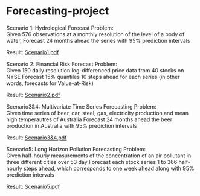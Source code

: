 # Forecasting-project

Scenario 1: Hydrological Forecast
Problem:  
          Given 576 observations at a monthly resolution of the level of a body of water,
          Forecast 24 months ahead the series with 95% prediction intervals
          
Result:   [Scenario1.pdf](https://github.com/nlb13x/Forecasting-project/blob/main/Scenario1.pdf)

Scenario 2: Financial Risk Forecast
Problem:  
          Given 150 daily resolution log-differenced price data from 40 stocks on NYSE
          Forecast 15% quantiles 10 steps ahead for each series (in other words, forecasts
          for Value-at-Risk)
          
Result:   [Scenario2.pdf](https://github.com/nlb13x/Forecasting-project/blob/main/scenario2_final.pdf)


Scenario3&4: Multivariate Time Series Forecasting
Problem:  
          Given time series of beer, car, steel, gas, electricity production and mean high
          temperautres of Australia
          Forecast 24 months ahead the beer production in Australia with 95% prediction intervals
          
Result:   [Scenario3&4.pdf](https://github.com/nlb13x/Forecasting-project/blob/main/scenario3-4.pdf)


Scenario5: Long Horizon Pollution Forecasting
Problem:  
          Given half-hourly measurements of the concentration of an air pollutant in three
          different cities over 53 day
          Forecast each stock series 1 to 366 half-hourly steps ahead, which corresponds to 
          one week ahead along with 95% prediction intervals
          
Result:   [Scenario5.pdf](https://github.com/nlb13x/Forecasting-project/blob/main/scenario5_report.pdf)
